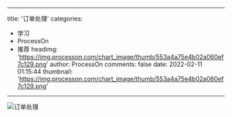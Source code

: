 
---
title: '订单处理'
categories: 
 - 学习
 - ProcessOn
 - 推荐
headimg: 'https://img.processon.com/chart_image/thumb/553a4a75e4b02a060ef7c129.png'
author: ProcessOn
comments: false
date: 2022-02-11 01:15:44
thumbnail: 'https://img.processon.com/chart_image/thumb/553a4a75e4b02a060ef7c129.png'
---

<div>   
<img class="thumb" alt="订单处理" src="https://img.processon.com/chart_image/thumb/553a4a75e4b02a060ef7c129.png" referrerpolicy="no-referrer">
<p></p>  
</div>
            